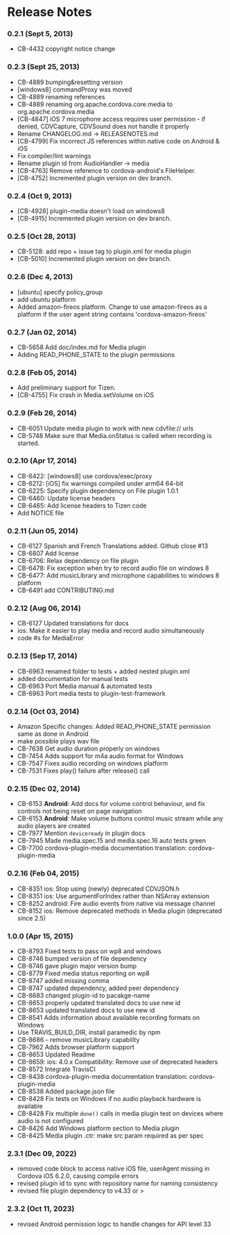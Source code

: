 <!--
#
# Licensed to the Apache Software Foundation (ASF) under one
# or more contributor license agreements.  See the NOTICE file
# distributed with this work for additional information
# regarding copyright ownership.  The ASF licenses this file
# to you under the Apache License, Version 2.0 (the
# "License"); you may not use this file except in compliance
# with the License.  You may obtain a copy of the License at
#
# http://www.apache.org/licenses/LICENSE-2.0
#
# Unless required by applicable law or agreed to in writing,
# software distributed under the License is distributed on an
# "AS IS" BASIS, WITHOUT WARRANTIES OR CONDITIONS OF ANY
#  KIND, either express or implied.  See the License for the
# specific language governing permissions and limitations
# under the License.
#
-->

# Release Notes

### 0.2.1 (Sept 5, 2013)

- CB-4432 copyright notice change

### 0.2.3 (Sept 25, 2013)

- CB-4889 bumping&resetting version
- [windows8] commandProxy was moved
- CB-4889 renaming references
- CB-4889 renaming org.apache.cordova.core.media to org.apache.cordova.media
- [CB-4847] iOS 7 microphone access requires user permission - if denied, CDVCapture, CDVSound does not handle it properly
- Rename CHANGELOG.md -> RELEASENOTES.md
- [CB-4799] Fix incorrect JS references within native code on Android & iOS
- Fix compiler/lint warnings
- Rename plugin id from AudioHandler -> media
- [CB-4763] Remove reference to cordova-android's FileHelper.
- [CB-4752] Incremented plugin version on dev branch.

### 0.2.4 (Oct 9, 2013)

- [CB-4928] plugin-media doesn't load on windows8
- [CB-4915] Incremented plugin version on dev branch.

### 0.2.5 (Oct 28, 2013)

- CB-5128: add repo + issue tag to plugin.xml for media plugin
- [CB-5010] Incremented plugin version on dev branch.

### 0.2.6 (Dec 4, 2013)

- [ubuntu] specify policy_group
- add ubuntu platform
- Added amazon-fireos platform. Change to use amazon-fireos as a platform if the user agent string contains 'cordova-amazon-fireos'

### 0.2.7 (Jan 02, 2014)

- CB-5658 Add doc/index.md for Media plugin
- Adding READ_PHONE_STATE to the plugin permissions

### 0.2.8 (Feb 05, 2014)

- Add preliminary support for Tizen.
- [CB-4755] Fix crash in Media.setVolume on iOS

### 0.2.9 (Feb 26, 2014)

- CB-6051 Update media plugin to work with new cdvfile:// urls
- CB-5748 Make sure that Media.onStatus is called when recording is started.

### 0.2.10 (Apr 17, 2014)

- CB-6422: [windows8] use cordova/exec/proxy
- CB-6212: [iOS] fix warnings compiled under arm64 64-bit
- CB-6225: Specify plugin dependency on File plugin 1.0.1
- CB-6460: Update license headers
- CB-6465: Add license headers to Tizen code
- Add NOTICE file

### 0.2.11 (Jun 05, 2014)

- CB-6127 Spanish and French Translations added. Github close #13
- CB-6807 Add license
- CB-6706: Relax dependency on file plugin
- CB-6478: Fix exception when try to record audio file on windows 8
- CB-6477: Add musicLibrary and microphone capabilities to windows 8 platform
- CB-6491 add CONTRIBUTING.md

### 0.2.12 (Aug 06, 2014)

- CB-6127 Updated translations for docs
- ios: Make it easier to play media and record audio simultaneously
- code #s for MediaError

### 0.2.13 (Sep 17, 2014)

- CB-6963 renamed folder to tests + added nested plugin.xml
- added documentation for manual tests
- CB-6963 Port Media manual & automated tests
- CB-6963 Port media tests to plugin-test-framework

### 0.2.14 (Oct 03, 2014)

- Amazon Specific changes: Added READ_PHONE_STATE permission same as done in Android
- make possible plays wav file
- CB-7638 Get audio duration properly on windows
- CB-7454 Adds support for m4a audio format for Windows
- CB-7547 Fixes audio recording on windows platform
- CB-7531 Fixes play() failure after release() call

### 0.2.15 (Dec 02, 2014)

- CB-6153 **Android**: Add docs for volume control behaviour, and fix controls not being reset on page navigation
- CB-6153 **Android**: Make volume buttons control music stream while any audio players are created
- CB-7977 Mention `deviceready` in plugin docs
- CB-7945 Made media.spec.15 and media.spec.16 auto tests green
- CB-7700 cordova-plugin-media documentation translation: cordova-plugin-media

### 0.2.16 (Feb 04, 2015)

- CB-8351 ios: Stop using (newly) deprecated CDVJSON.h
- CB-8351 ios: Use argumentForIndex rather than NSArray extension
- CB-8252 android: Fire audio events from native via message channel
- CB-8152 ios: Remove deprecated methods in Media plugin (deprecated since 2.5)

### 1.0.0 (Apr 15, 2015)

- CB-8793 Fixed tests to pass on wp8 and windows
- CB-8746 bumped version of file dependency
- CB-8746 gave plugin major version bump
- CB-8779 Fixed media status reporting on wp8
- CB-8747 added missing comma
- CB-8747 updated dependency, added peer dependency
- CB-8683 changed plugin-id to pacakge-name
- CB-8653 properly updated translated docs to use new id
- CB-8653 updated translated docs to use new id
- CB-8541 Adds information about available recording formats on Windows
- Use TRAVIS_BUILD_DIR, install paramedic by npm
- CB-8686 - remove musicLibrary capability
- CB-7962 Adds browser platform support
- CB-8653 Updated Readme
- CB-8659: ios: 4.0.x Compatibility: Remove use of deprecated headers
- CB-8572 Integrate TravisCI
- CB-8438 cordova-plugin-media documentation translation: cordova-plugin-media
- CB-8538 Added package.json file
- CB-8428 Fix tests on Windows if no audio playback hardware is available
- CB-8428 Fix multiple `done()` calls in media plugin test on devices where audio is not configured
- CB-8426 Add Windows platform section to Media plugin
- CB-8425 Media plugin .ctr: make src param required as per spec

### 2.3.1 (Dec 09, 2022)

- removed code block to access native iOS file, userAgent missing in Cordova iOS 6.2.0, causing compile errors
- revised plugin id to sync with repository name for naming consistency
- revised file plugin dependency to v4.33 or >

### 2.3.2 (Oct 11, 2023)

- revised Android permission logic to handle changes for API level 33

